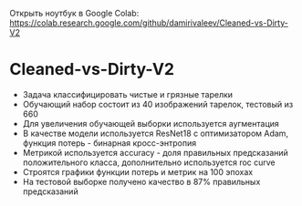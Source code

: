Открыть ноутбук в Google Colab: https://colab.research.google.com/github/damirivaleev/Cleaned-vs-Dirty-V2

# Cleaned-vs-Dirty-V2

- Задача классифицировать чистые и грязные тарелки
- Обучающий набор состоит из 40 изображений тарелок, тестовый из 660
- Для увеличения обучающей выборки используется аугментация
- В качестве модели используется ResNet18 с оптимизатором Adam, функция потерь - бинарная кросс-энтропия
- Метрикой используется accuracy - доля правильных предсказаний положительного класса, дополнительно используется roc curve
- Строятся графики функции потерь и метрик на 100 эпохах
- На тестовой выборке получено качество в 87% правильных предсказаний
